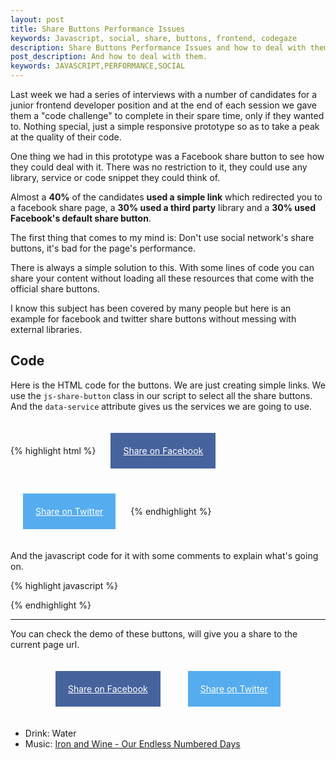 ```yaml
---
layout: post
title: Share Buttons Performance Issues
keywords: Javascript, social, share, buttons, frontend, codegaze
description: Share Buttons Performance Issues and how to deal with them
post_description: And how to deal with them.
keywords: JAVASCRIPT,PERFORMANCE,SOCIAL
---
```


Last week we had a series of interviews with a number of candidates for a junior frontend developer position and at the end of each session we gave them a "code challenge" to complete in their spare time, only if they wanted to. Nothing special, just a simple responsive prototype so as to take a peak at the quality of their code.

One thing we had in this prototype was a Facebook share button to see how they could deal with it. There was no restriction to it, they could use any library, service or code snippet they could think of.

Almost a **40%** of the candidates **used a simple link** which redirected you to a facebook share page, a **30% used a third party** library and a **30% used Facebook's default share button**.

The first thing that comes to my mind is: Don't use social network's share buttons, it's bad for the page's performance.

There is always a simple solution to this. With some lines of code you can share your content without loading all these resources that come with the official share buttons.

I know this subject has been covered by many people but here is an example for facebook and twitter share buttons without messing with external libraries.

## Code

Here is the HTML code for the buttons. We are just creating simple links. We use the `js-share-button` class in our script to select all the share buttons. And the `data-service` attribute gives us the services we are going to use.

{% highlight html %}
<a href="#" class="share__button facebook js-share-button" data-service="facebook">Share on Facebook</a>
<a href="#" class="share__button twitter js-share-button" data-service="twitter" title="This is a simple Share">Share on Twitter</a>
{% endhighlight %}


And the javascript code for it with some comments to explain what's going on. 

{% highlight javascript %}
<script>
  
  // Select all our buttons with the js-share-button class
  var shareButtons = document.querySelectorAll('.js-share-button');


  for (var i = 0; i < shareButtons.length; i++) {

    // Add a click handler to each of our buttons
    shareButtons[i].addEventListener('click', function(e) {
      e.preventDefault();

      // Get the service from the data attribute
      var service = this.getAttribute('data-service'),
          url = '';

      // Check which service we want and attach the right url.
      // window.location give the current url.
      // 
      // IMPORTANT! Always remember we need to encode our urls
      //            and variables we are sending.
      switch (service) {
        case 'facebook':
          url+= 'https://www.facebook.com/sharer/sharer.php?u=' 
             + encodeURIComponent(window.location);
          break;
        case 'twitter':
          url+='https://twitter.com/intent/tweet/?text=' + encodeURIComponent(this.title);
          url+='&url=' + encodeURIComponent(window.location);
      }
      
      window.open(url, '', 'menubar=no,toolbar=no,resizable=yes,scrollbars=yes,width=500,height=300');

    });

  }
  </script>
{% endhighlight %}

---------------------------------------

You  can check the demo of these buttons, will give you a share to the current page url.

<div class="has-centered">
  <a href="#" class="share__button facebook js-share-button" data-service="facebook">Share on Facebook</a>
  <a href="#" class="share__button twitter js-share-button" data-service="twitter" title="This is a simple Share">Share on Twitter</a>
</div>


<div class="happy-hour">

  <ul>
    <li>Drink: Water</li>
    <li>Music: <a href="https://www.youtube.com/watch?v=kxyUl3DrOLE" target="_blank">Iron and Wine - Our Endless Numbered Days</a></li>
  </ul>
</div>



<script>
  var shareButtons = document.querySelectorAll('.js-share-button');

  for (var i = 0; i < shareButtons.length; i++) {

    shareButtons[i].addEventListener('click', function(e) {
      e.preventDefault();

      var service = this.getAttribute('data-service'),
          url = '';

      switch (service) {
        case 'facebook':
          url+= 'https://www.facebook.com/sharer/sharer.php?u=' + encodeURIComponent(window.location);
          break;
        case 'twitter':
          url+='https://twitter.com/intent/tweet/?text=' + encodeURIComponent(window.location);
          url+='&url=' + encodeURIComponent(this.href);
      }
      
      window.open(url, '', 'menubar=no,toolbar=no,resizable=yes,scrollbars=yes,width=500,height=300');

    });

  }
</script>

<style>
  
  a.share__button{
    padding: 20px;
    margin: 20px;
    display: inline-block;
    color: #fff;
  }
  a.share__button:hover {
    opacity: .6;
  }
  .facebook {
    background: #47639E;
  }

  .twitter {
    background: #55ACEE;
  }
  .has-centered {
    text-align: center;
  }
</style>
